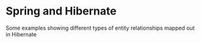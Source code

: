 # Spring and Hibernate

Some examples showing different types of entity relationships mapped out in Hibernate